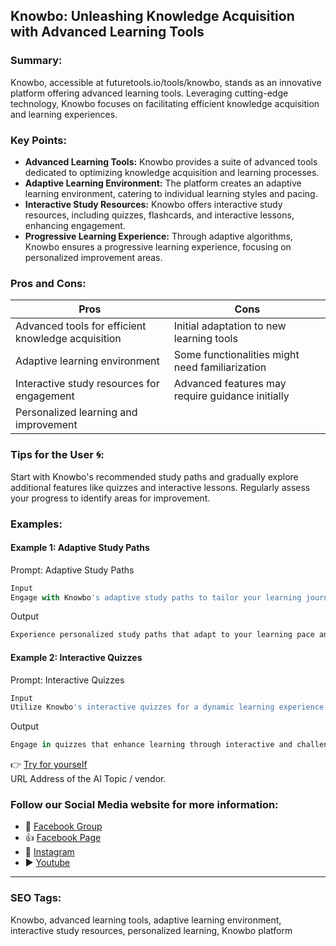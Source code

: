## Knowbo: Unleashing Knowledge Acquisition with Advanced Learning Tools

### Summary:
Knowbo, accessible at futuretools.io/tools/knowbo, stands as an innovative platform offering advanced learning tools. Leveraging cutting-edge technology, Knowbo focuses on facilitating efficient knowledge acquisition and learning experiences.

### Key Points:
- **Advanced Learning Tools:** Knowbo provides a suite of advanced tools dedicated to optimizing knowledge acquisition and learning processes.
- **Adaptive Learning Environment:** The platform creates an adaptive learning environment, catering to individual learning styles and pacing.
- **Interactive Study Resources:** Knowbo offers interactive study resources, including quizzes, flashcards, and interactive lessons, enhancing engagement.
- **Progressive Learning Experience:** Through adaptive algorithms, Knowbo ensures a progressive learning experience, focusing on personalized improvement areas.

### Pros and Cons:

| Pros                                      | Cons                                               |
|-------------------------------------------|-----------------------------------------------------|
| Advanced tools for efficient knowledge acquisition | Initial adaptation to new learning tools           |
| Adaptive learning environment              | Some functionalities might need familiarization      |
| Interactive study resources for engagement| Advanced features may require guidance initially    |
| Personalized learning and improvement     |                                                    |

### Tips for the User 🌀:
Start with Knowbo's recommended study paths and gradually explore additional features like quizzes and interactive lessons. Regularly assess your progress to identify areas for improvement.

### Examples:

#### Example 1: Adaptive Study Paths
Prompt: Adaptive Study Paths
```dart
Input
Engage with Knowbo's adaptive study paths to tailor your learning journey.
```
Output
```dart
Experience personalized study paths that adapt to your learning pace and preferences.
```

#### Example 2: Interactive Quizzes
Prompt: Interactive Quizzes
```dart
Input
Utilize Knowbo's interactive quizzes for a dynamic learning experience.
```
Output
```dart
Engage in quizzes that enhance learning through interactive and challenging questions.
```

👉 [Try for yourself](https://www.futuretools.io/tools/knowbo)  
URL Address of the AI Topic / vendor.

### Follow our Social Media website for more information:

- 📘 <a href="https://www.facebook.com/groups/trionxai" target="_blank">Facebook Group</a>
- 👍 <a href="https://www.facebook.com/ai.trionxai" target="_blank">Facebook Page</a>
- 📸 <a href="https://www.instagram.com/trionxai/" target="_blank">Instagram</a>
- ▶️ <a href="https://www.youtube.com/@robotdocs/" target="_blank">Youtube</a>

<hr>

### SEO Tags:
Knowbo, advanced learning tools, adaptive learning environment, interactive study resources, personalized learning, Knowbo platform